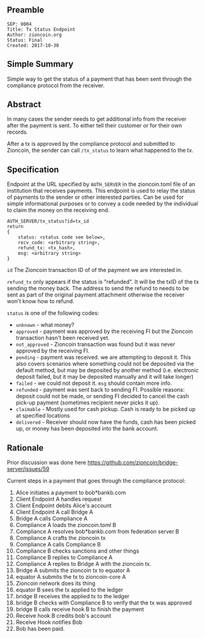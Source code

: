 
## Preamble

```
SEP: 0004
Title: Tx Status Endpoint
Author: zioncoin.org
Status: Final
Created: 2017-10-30
```

## Simple Summary
Simple way to get the status of a payment that has been sent through the compliance protocol from the receiver.

## Abstract
In many cases the sender needs to get additional info from the receiver after the payment is sent. To either tell their customer or for their own records. 

After a tx is approved by the compliance protocol and submitted to Zioncoin,  the sender can call `/tx_status` to learn what happened to the tx.

## Specification
Endpoint at the URL specified by `AUTH_SERVER` in the zioncoin.toml file of an institution that receives payments. This endpoint is used to relay the status of payments to the sender or other interested parties. 
Can be used for simple informational purposes or to convey a code needed by the individual to claim the money on the receiving end. 

```
AUTH_SERVER/tx_status?id=tx_id
return
{
    status: <status code see below>,
    recv_code: <arbitrary string>,
    refund_tx: <tx_hash>,
    msg: <arbitrary string>
}
```
`id` The Zioncoin transaction ID of of the payment we are interested in.

`refund_tx` only appears if the status is "refunded". It will be the txID of the tx sending the money back. The address to send the refund to needs to be sent as part of the original payment attachment otherwise the receiver won't know how to refund.

`status` is one of the following codes:
- `unknown` - what money?
- `approved` - payment was approved by the receiving FI but the Zioncoin transaction hasn't been received yet.
- `not_approved` - Zioncoin transaction was found but it was never approved by the receiving FI.
- `pending` - payment was received. we are attempting to deposit it. This also covers scenarios where something could not be deposited via the default method, but may be deposited by another method (i.e. electronic deposit failed, but it may be deposited manually and it will take longer)
- `failed` - we could not deposit it. `msg` should contain more info.
- `refunded` - payment was sent back to sending FI. Possible reasons: deposit could not be made, or sending FI decided to cancel the cash pick-up payment (sometimes recipient never picks it up).
- `claimable` - Mostly used for cash pickup. Cash is ready to be picked up at specified locations
- `delivered` - Receiver should now have the funds, cash has been picked up, or money has been deposited into the bank account.



## Rationale
Prior discussion was done here https://github.com/zioncoin/bridge-server/issues/59

Current steps in a payment that goes through the compliance protocol:

1. Alice initiates a payment to bob*bankb.com
2. Client Endpoint A handles request
3. Client Endpoint debits Alice's account
4. Client Endpoint A call Bridge A
5. Bridge A calls Compliance A
6. Compliance A loads the zioncoin.toml B
7. Compliance A resolves bob*bankb.com from federation server B
8. Compliance A crafts the zioncoin tx
9. Compliance A calls Compliance B
10. Compliance B checks sanctions and other things
11. Compliance B replies to Compliance A
12. Compliance A replies to Bridge A with the zioncoin tx.
13. Bridge A submits the zioncoin tx  to equator A
14. equator A submits the tx to zioncoin-core A
15. Zioncoin network does its thing
16. equator B sees the tx applied to the ledger
17. bridge B receives the applied tx to the ledger 
18. bridge B checks with Compliance B to verify that the tx was approved
19. bridge B calls receive hook B to finish the payment
20. Receive hook B credits bob's account
21. Receive Hook notifies Bob
22. Bob has been paid.
